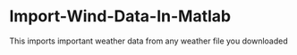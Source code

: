 # Import-Wind-Data-In-Matlab
This imports important weather data from any weather file you downloaded
